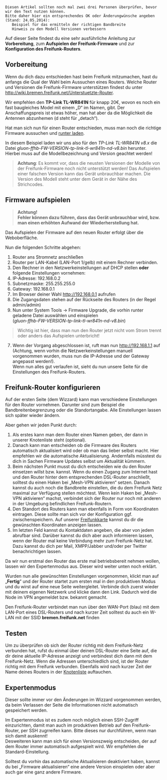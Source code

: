     Diesen Artikel sollten noch mal zwei drei Personen überprüfen, bevor wir den Text nutzen können.
    Bitte daher hier ein entsprechendes OK oder Änderungwünsche angeben (Stand: 24.05.2014): 
       Beispiel für das ermitteln der richtigen Bandbreite
       Hinweis zu den Modell Versionen verbessern



Auf dieser Seite findest du eine sehr ausführliche Anleitung zur **Vorbereitung**, zum **Aufspielen der Freifunk-Firmware** und zur **Konfiguration des Freifunk-Routers**.

## Vorbereitung

Wenn du dich dazu entschieden hast beim Freifunk mitzumachen, hast du anfangs die Qual der Wahl beim Aussuchen eines Routers. Welche Router und Versionen die Freifunk-Firmware unterstützen findest du unter http://wiki.bremen.freifunk.net/Unterstuetzte-Router.   

Wir empfehlen den  **TP-Link TL-WR841N** für knapp 20€, wovon es noch ein fast baugleiches Model mit einem „D“ im Namen, gibt. Der Anschaffungspreis ist etwas höher, man hat aber da die Möglichkeit die Antennen abzunhemen (d steht für „detach“).

Hat man sich nun für einen Router entschieden, muss man noch die richtige Firmware aussuchen und [runter laden](http://downloads.bremen.freifunk.net/firmware/testing/factory/).  

In diesem Beispiel laden wir uns also für den  _TP-Link TL-WR841N v8.x_ die Datei _gluon-ffhb-*FW-VERSION*-tp-link-tl-wr841n-nd-v8.bin_ herunter. Hierbei muss auf die Modellbezeichnung und Version geachtet werden!

>**Achtung**: Es kommt vor, dass die neusten Versionen der Modelle von der Freifunk-Firmware noch nicht unterstützt werden! Das Aufspielen einer falschen Version kann das Gerät unbrauchbar machen. Die Version des Modell steht unter dem Gerät in der Nähe des Strichcodes.

## Firmware aufspielen  

>**Achtung!  
Fehler können dazu führen, dass das Gerät unbrauchbar wird, bzw. man einen erhöhten Aufwand der Wiederherstellung hat.**

Das Aufspielen der Firmware auf den neuen Router erfolgt über die Weboberfläche.

Nun die folgenden Schritte abgehen:

1. Router ans Stromnetz anschließen
2. Router per LAN-Kabel (LAN-Port 1/gelb) mit einem Rechner verbinden.
3. Den Rechner in den Netzwerkeinstellungen auf DHCP stellen **oder** folgende Einstellungen vornehmen:
  1. IP-Adresse: 192.168.0.2
  2. Subnetzmaske: 255.255.255.0
  3. Gateway: 192.168.0.1
4. 	Im Browser deiner Wahl http://192.168.0.1 aufrufen
5. Die Zugangsdaten stehen auf der Rückseite des Routers (in der Regel admin/admin)
6. Nun unter System Tools -> Firmware Upgrade, die vorhin runter geladene  Datei auswählen und einspielen  
(_gluon-ffhb-*FW-VERSION*-tp-link-tl-wr841n-nd-v8.bin_)  

> Wichtig ist hier, dass man nun den Router jetzt nicht vom Strom trennt oder anders das Aufspielen unterbricht!

7. Wenn der Vorgang abgeschlossen ist, ruft man nun http://192.168.1.1 auf (Achtung, wenn vorhin die Netzwerkeinstellungen manuell vorgenommen wurden, muss nun die IP-Adresse und der Gateway angepasst werden!).  
Wenn nun alles gut verlaufen ist, sieht du nun unsere Seite für die Einstellungen des Freifunk-Routers.


## Freifunk-Router konfigurieren

Auf der ersten Seite (dem Wizzard) kann man verschiedene Einstellungen für den Router vornehmen. Darunter sind zum Beispiel die Bandbreitenbegrenzung oder die Standortangabe. Alle Einstellungen lassen sich später wieder ändern.

Aber gehen wir jeden Punkt durch:

1. Als erstes kann man dem Router einen Namen geben, der dann in unserer Knotenliste steht (optional).
2. Danach kann man entscheiden ob die Firmware des Routers automatisch aktualisiert wird oder ob man das lieber selbst macht. Hier empfehlen wir die automatische Aktualisierung. Andernfalls müsstest du dich in Sachen Firmware Updates selbst um Aktualität kümmern.
3. Beim nächsten Punkt musst du dich entscheiden wie du den Router einsetzen willst bzw. kannst. Wenn du einen Zugang zum Internet hast und den Router hinter dem entsprechenden DSL-Router anschließt, solltest du einen Haken bei „Mesh-VPN aktivieren“ setzen. Danach kannst du auch noch die Bandbreite einstellen, die du dem Freifunk Netz maximal zur Verfügung stellen möchtest. Wenn kein Haken bei „Mesh-VPN aktivieren“ machst, verbindet sich der Router nur noch mit anderen in der Umgebung befindlichen Freifunk-Routern.
4. Den Standort des Routers kann man ebenfalls in Form von Koordinaten eintragen. Diese sollte man sich vor der Konfiguration ggf. zwischenspeichern. Auf unserer [Freifunkkarte](http://bremen.freifunk.net/map/geomap.html) kannst du dir die gewünschten Koordinaten anzeigen lassen.
5. Im letzten Feld kannst du Kontaktdaten angeben, die aber von jedem abrufbar sind. Darüber kannst du dich aber auch informieren lassen, wenn der Router mal keine Verbindung mehr zum Freifunk-Netz hat. Dazu kannst du dich per Mail, XMPP/Jabber und/oder per Twitter benachrichtigen lassen.

Da wir nun erstmal den Router das erste mal betriebsbereit nehmen wollen, lassen wir den Expertenmodus aus. Dieser wird weiter unten noch erklärt.

Wurden nun alle gewünschten Einstellungen vorgenommen, klickt man auf „**Fertig**“ und der Router startet zum ersten mal in den produktiven Modus und du wirst auf eine neue Seite weitergleitet. Verbinde dich zuerst wieder mit deinem eigenen Netzwerk und klicke dann den Link. Dadurch wird die Node im VPN angemeldet bzw. bekannt gemacht.

Den Freifunk-Router verbindet man nun über den WAN-Port (blau) mit dem LAN-Port eines DSL-Routers und nach kurzer Zeit solltest du auch ein W-LAN mit der SSID **bremen.freifunk.net** finden 

## Testen

Um zu überprüfen ob sich der Router richtig mit dem Freifunk-Netz verbunden hat, rufst du einmal über deinen DSL-Router eine Seite auf, die dir deine aktuelle IP-Adresse anzeigt und verbindest dich dann mit dem Freifunk-Netz. Wenn die Adressen unterschiedlich sind, ist der Router richtig mit dem Freifunk verbunden. Ebenfalls wird nach kurzer Zeit der Name deines Routers in der [Knotenliste](http://bremen.freifunk.net/map/list.html) auftauchen. 

## Expertenmodus  

Dieser sollte immer vor den Änderungen im Wizzard vorgenommen werden, da beim Verlassen der Seite die Informationen nicht automatisch gespeichert werden.

Im Expertenmodus ist es zudem noch möglich einen SSH-Zugriff einzurichten, damit man auch im produktiven Betrieb auf den Freifunk-Router, per SSH zugrreifen kann. Bitte dieses nur durchführen, wenn man sich damit auskennt!  
Desweiteren kann man sich für einen Versionszweig entscheiden, der auf dem Router immer automatisch aufgespielt wird. Wir empfehlen die Standard-Einstellung.  

Solltest du vorhin das automatische Aktualisieren deaktiviert haben, kannst du bei „Firmware aktualisieren“ eine andere Version einspielen oder aber auch gar eine ganz andere Firmware.
